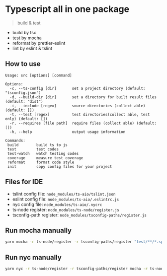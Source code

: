 # Typescript all in one package
> build & test

- build by tsc
- test by mocha
- reformat by prettier-eslint
- lint by eslint & tslint

## How to use

```
Usage: src [options] [command]

Options:
  -c, --ts-config [dir]       set a project directory (default: "tsconfig.json")
  -d, --build-dir [dir]       set a directory for built result files (default: "dist")
  -i, --include [regex]       source directories (collect able) (default: [])
  -t, --test [regex]          test directories(collect able, test only) (default: [])
  -r, --requires [file path]  require files (collect able) (default: [])
  -h, --help                  output usage information

Commands:
 build        build ts to js
 test         test codes
 test-watch   watch testing codes
 coverage     measure test coverage
 reformat     format code style
 init         copy config files for your project

```

## Files for IDE

- tslint config file: `node_modules/ts-aio/tslint.json`
- eslint config file: `node_modules/ts-aio/.eslintrc.js`
- nyc config file: `node_modules/ts-aio/.nycrc`
- ts-node register: `node_modules/ts-node/register.js`
- tsconfig-path register: `node_modules/tsconfig-paths/register.js`

## Run mocha manually

```bash
yarn mocha -r ts-node/register -r tsconfig-paths/register "test/**/*.spec.ts"
```

## Run nyc manually

```bash
yarn nyc -r ts-node/register -r tsconfig-paths/register mocha -r ts-node/register -r tsconfig-paths/register "test/**/*.spec.ts"
```
